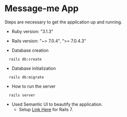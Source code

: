 # Message-me App

Steps are necessary to get the application up and running.

- Ruby version: "3.1.3"

- Rails version: "~> 7.0.4", ">= 7.0.4.3"

- Database creation

```
  rails db:create
```

- Database initialization

```
  rails db:migrate
```

- How to run the server

```
  rails server
```

- Used Semantic UI to beautify the application.
  - Setup [Link Here](https://github.com/Akash1298/message_me/blob/master/Semantic-ui.md) for Rails 7.
